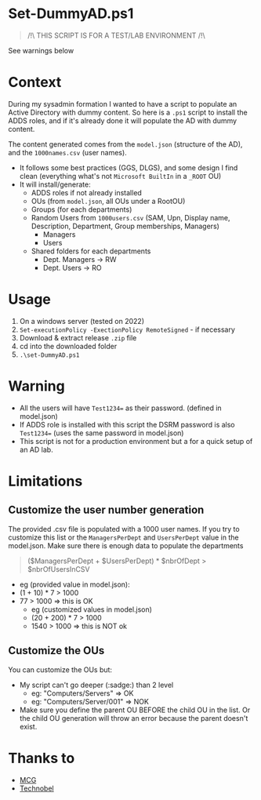# Set-DummyAD.ps1

> /!\ THIS SCRIPT IS FOR A TEST/LAB ENVIRONMENT /!\

See warnings below

# Context

During my sysadmin formation I wanted to have a script to populate an Active Directory with dummy content.
So here is a `.ps1` script to install the ADDS roles, and if it's already done it will populate the AD with dummy content. 

The content generated comes from the `model.json` (structure of the AD), and the `1000names.csv` (user names).
- It follows some best practices (GGS, DLGS), and some design I find clean (everything what's not `Microsoft BuiltIn` in a `_ROOT` OU)
- It will install/generate:
    - ADDS roles if not already installed
    - OUs (from `model.json`, all OUs under a RootOU)
    - Groups (for each departments)
    - Random Users from `1000users.csv` (SAM, Upn, Display name, Description, Department, Group memberships, Managers)
        - Managers
        - Users
    - Shared folders for each departments 
        - Dept. Managers -> RW
        - Dept. Users -> RO

# Usage

1. On a windows server (tested on 2022)
2. `Set-executionPolicy -ExectionPolicy RemoteSigned` - if necessary
3. Download & extract release `.zip` file 
4. cd into the downloaded folder
5. `.\set-DummyAD.ps1`

# Warning 

- All the users will have `Test1234=` as their password. (defined in model.json)  
- If ADDS role is installed with this script the DSRM password is also `Test1234=` (uses the same password in model.json)
- This script is not for a production environment but a for a quick setup of an AD lab.

# Limitations

## Customize the user number generation

The provided .csv file is populated with a 1000 user names. If you try to customize this list or the `ManagersPerDept` and `UsersPerDept` value in the model.json. Make sure there is enough data to populate the departments

> ($ManagersPerDept + $UsersPerDept) * $nbrOfDept > $nbrOfUsersInCSV

- eg (provided value in model.json):
- (1 + 10) * 7 > 1000
- 77 > 1000 => this is OK
    - eg (customized values in model.json)
    - (20 + 200) * 7 > 1000
    -  1540 > 1000 => this is NOT ok

## Customize the OUs

You can customize the OUs but:
- My script can't go deeper (:sadge:) than 2 level 
    - eg: "Computers/Servers" => OK
    - eg: "Computers/Server/001" => NOK
- Make sure you define the parent OU BEFORE the child OU in the list. Or the child OU generation will throw an error because the parent doesn't exist.

# Thanks to 

- [MCG](https://www.mcg.be/en)
- [Technobel](https://www.technobel.be/fr/)
